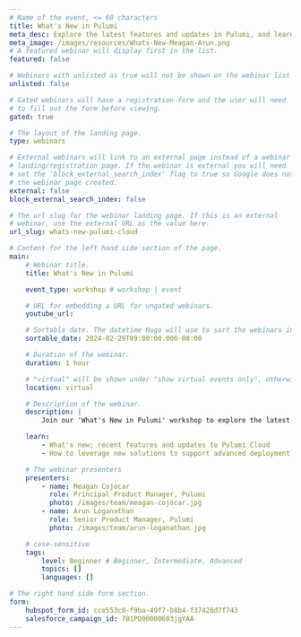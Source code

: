 ```yaml
---
# Name of the event, <= 60 characters
title: What's New in Pulumi
meta_desc: Explore the latest features and updates in Pulumi, and learn how these enhancements can streamline your cloud infrastructure management.
meta_image: /images/resources/Whats-New-Meagan-Arun.png
# A featured webinar will display first in the list.
featured: false

# Webinars with unlisted as true will not be shown on the webinar list
unlisted: false

# Gated webinars will have a registration form and the user will need
# to fill out the form before viewing.
gated: true

# The layout of the landing page.
type: webinars

# External webinars will link to an external page instead of a webinar
# landing/registration page. If the webinar is external you will need
# set the 'block_external_search_index' flag to true so Google does not index
# the webinar page created.
external: false
block_external_search_index: false

# The url slug for the webinar landing page. If this is an external
# webinar, use the external URL as the value here.
url_slug: whats-new-pulumi-cloud

# Content for the left hand side section of the page.
main:
    # Webinar title.
    title: What's New in Pulumi

    event_type: workshop # workshop | event

    # URL for embedding a URL for ungated webinars.
    youtube_url:

    # Sortable date. The datetime Hugo will use to sort the webinars in date order.
    sortable_date: 2024-02-29T09:00:00.000-08:00

    # Duration of the webinar.
    duration: 1 hour

    # "virtual" will be shown under "show virtual events only", otherwise shown as City, State (seattle, wa)
    location: virtual

    # Description of the webinar.
    description: |
        Join our 'What's New in Pulumi' workshop to explore the latest features and updates in Pulumi. Learn how these enhancements can streamline your cloud infrastructure management, with practical demonstrations and insights into advanced deployment techniques. Ideal for developers looking to leverage Pulumi's cutting-edge tools for efficient cloud solutions.

    learn:
        - What's new; recent features and updates to Pulumi Cloud
        - How to leverage new solutions to support advanced deployment techniques

    # The webinar presenters
    presenters:
        - name: Meagan Cojocar
          role: Principal Product Manager, Pulumi
          photo: /images/team/meagan-cojocar.jpg
        - name: Arun Loganathan
          role: Senior Product Manager, Pulumi
          photo: /images/team/arun-loganathan.jpg

    # case-sensitive
    tags:
        level: Beginner # Beginner, Intermediate, Advanced
        topics: []
        languages: []

# The right hand side form section.
form:
    hubspot_form_id: cce553c0-f9ba-49f7-b8b4-f37426d7f743
    salesforce_campaign_id: 701PQ00000683jgYAA
---
```

